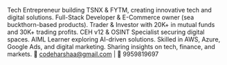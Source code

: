 Tech Entrepreneur building TSNX & FYTM, creating innovative tech and digital solutions.
Full-Stack Developer & E-Commerce owner (sea buckthorn-based products).
Trader & Investor with 20K+ in mutual funds and 30K+ trading profits.
CEH v12 & OSINT Specialist securing digital spaces.
AIML Learner exploring AI-driven solutions.
Skilled in AWS, Azure, Google Ads, and digital marketing.
Sharing insights on tech, finance, and markets.
📧 codeharshaa@gmail.com | 📱 9959819697
